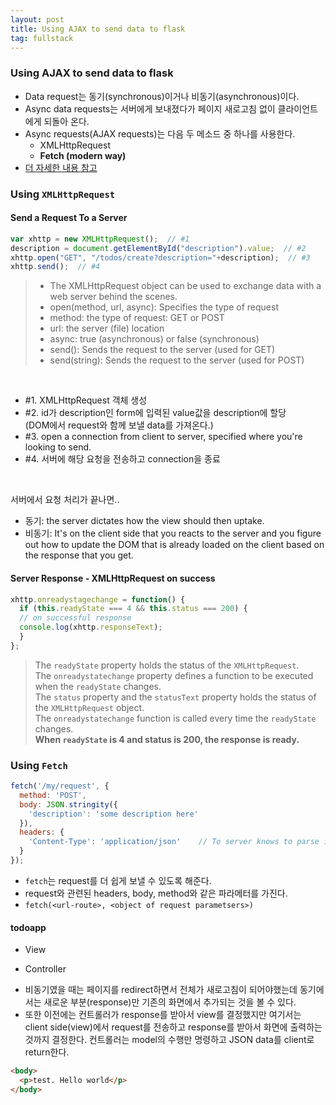```yaml
---
layout: post
title: Using AJAX to send data to flask
tag: fullstack
---
```


### Using AJAX to send data to flask
- Data request는 동기(synchronous)이거나 비동기(asynchronous)이다.
- Async data requests는 서버에게 보내졌다가 페이지 새로고침 없이 클라이언트에게 되돌아 온다.
- Async requests(AJAX requests)는 다음 두 메소드 중 하나를 사용한다.
  - XMLHttpRequest
  - **Fetch (modern way)**
- [더 자세한 내용 참고](https://coding-factory.tistory.com/143)

### Using `XMLHttpRequest`
#### Send a Request To a Server
```js
var xhttp = new XMLHttpRequest();  // #1
description = document.getElementById("description").value;  // #2
xhttp.open("GET", "/todos/create?description="+description);  // #3
xhttp.send();  // #4
```
>- The XMLHttpRequest object can be used to exchange data with a web server behind the scenes. 
>- open(method, url, async):	Specifies the type of request
>  - method: the type of request: GET or POST
>  - url: the server (file) location
>  - async: true (asynchronous) or false (synchronous)
>- send():	Sends the request to the server (used for GET)
>- send(string):	Sends the request to the server (used for POST)

<br>

- #1. XMLHttpRequest 객체 생성 <br>
- #2. id가 description인 form에 입력된 value값을 description에 할당 <br>
   (DOM에서 request와 함께 보낼 data를 가져온다.) <br>
- #3. open a connection from client to server, specified where you're looking to send. <br>
- #4. 서버에 해당 요청을 전송하고 connection을 종료 <br>

<br>

서버에서 요청 처리가 끝나면..<br>
- 동기: the server dictates how the view should then uptake. <br>
- 비동기: It's on the client side that you reacts to the server and you figure out how to update the DOM that is already loaded on the client based on the response that you get.

#### Server Response - XMLHttpRequest on success
```js
xhttp.onreadystagechange = function() {
  if (this.readyState === 4 && this.status === 200) {
  // on successful response
  console.log(xhttp.responseText);
  }
};
```
>The `readyState` property holds the status of the `XMLHttpRequest`. <br>
>The `onreadystatechange` property defines a function to be executed when the `readyState` changes. <br>
>The `status` property and the `statusText` property holds the status of the `XMLHttpRequest` object. <br>
>The `onreadystatechange` function is called every time the `readyState` changes. <br>
>**When `readyState` is 4 and status is 200, the response is ready.**


### Using `Fetch`
```js
fetch('/my/request', {
  method: 'POST',
  body: JSON.stringity({
    'description': 'some description here'
  }),
  headers: {
    'Content-Type': 'application/json'    // To server knows to parse it as JSON
  }
});
```
- `fetch`는 request를 더 쉽게 보낼 수 있도록 해준다.
- request와 관련된 headers, body, method와 같은 파라메터를 가진다.
- `fetch(<url-route>, <object of request parametsers>)`

#### todoapp
- View
<script src="https://gist.github.com/HyunlangBan/3d603248ba7172acfdd8849a8c243c6d.js"></script>

- Controller
<script src="https://gist.github.com/HyunlangBan/47a67de754ae0f73ed3eb02b2a56f12a.js"></script>

- 비동기였을 때는 페이지를 redirect하면서 전체가 새로고침이 되어야했는데 동기에서는 새로운 부분(response)만 기존의 화면에서 추가되는 것을 볼 수 있다.
- 또한 이전에는 컨트롤러가 response를 받아서 view를 결정했지만 여기서는 client side(view)에서 request를 전송하고 response를 받아서 화면에 출력하는 것까지 결정한다. 컨트롤러는 model의 수행만 명령하고 JSON data를 client로 return한다.

```html
<body>
  <p>test. Hello world</p>
</body>
```
